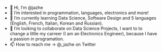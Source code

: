 - 👋 Hi, I’m @jazhe
- 👀 I’m interested in programmation, languages, electronics and more!
- 🌱 I’m currently learning Data Science, Software Design and 5 languages (English, French, Italian, Korean and Russian).
- 💞️ I’m looking to collaborate on Data Science Projects, I want to to change a little my carreer (I am an Electronics Engineer), because I have a passion in programation. 
- 📫 How to reach me -> @_jazhe on Twitter

<!---
jazhe/jazhe is a ✨ special ✨ repository because its `README.md` (this file) appears on your GitHub profile.
You can click the Preview link to take a look at your changes.
--->

